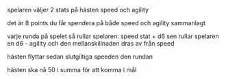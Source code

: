 spelaren väljer 2 stats på hästen
speed och agility

det är 8 points du får spendera på både speed och agility sammanlagt


varje runda på spelet så rullar spelaren:
speed stat + d6
sen rullar spelaren en d6 - agility och den mellanskillnaden dras av från speed

hästen flyttar sedan slutgiltiga speeden den rundan

hästen ska nå 50 i summa för att komma i mål